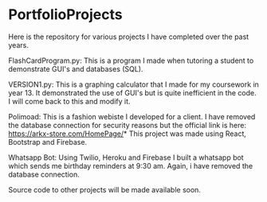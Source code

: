 # PortfolioProjects
Here is the repository for various projects I have completed over the past years.

FlashCardProgram.py:
This is a program I made when tutoring a student to demonstrate GUI's and databases (SQL).

VERSION1.py:
This is a graphing calculator that I made for my coursework in year 13.
It demonstrated the use of GUI's but is quite inefficient in the code. I will come back to this and modify it.

Polimoad:
This is a fashion webiste I developed for a client.
I have removed the database connection for security reasons but the official link is here: https://arkx-store.com/HomePage/*
This project was made using React, Bootstrap and Firebase.

Whatsapp Bot:
Using Twilio, Heroku and Firebase I built a whatsapp bot which sends me birthday reminders at 9:30 am.
Again, i have removed the database connection.


Source code to other projects will be made available soon.
